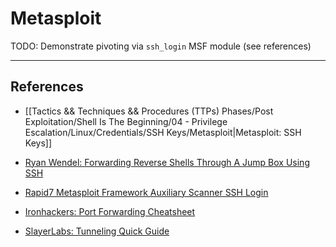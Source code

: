 # Metasploit

TODO: Demonstrate pivoting via `ssh_login` MSF module (see references)

---
## References

- [[Tactics && Techniques && Procedures (TTPs) Phases/Post Exploitation/Shell Is The Beginning/04 - Privilege Escalation/Linux/Credentials/SSH Keys/Metasploit|Metasploit: SSH Keys]]

- [Ryan Wendel: Forwarding Reverse Shells Through A Jump Box Using SSH](https://ryanwendel.medium.com/forwarding-reverse-shells-through-a-jump-box-using-ssh-7111f1d55e3a)

- [Rapid7 Metasploit Framework Auxiliary Scanner SSH Login](https://github.com/rapid7/metasploit-framework/blob/master/documentation/modules/auxiliary/scanner/ssh/ssh_login.md)

- [Ironhackers: Port Forwarding Cheatsheet](https://ironhackers.es/en/cheatsheet/port-forwarding-cheatsheet/)

- [SlayerLabs: Tunneling Quick Guide](https://posts.slayerlabs.com/tunneling-quick-guide/)